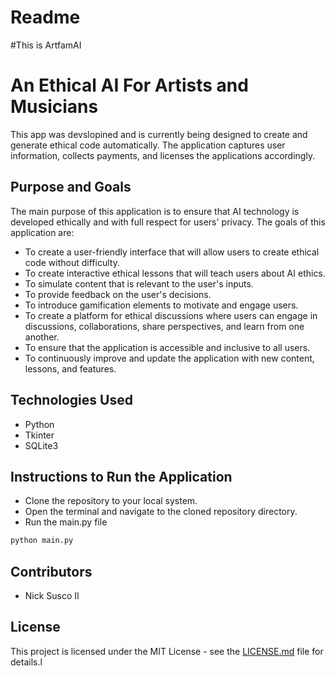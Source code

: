 # Readme
#This is ArtfamAI

# An Ethical AI For Artists and Musicians

This app was devslopined and is currently being designed to create and generate ethical code automatically. The application captures user information, collects payments, and licenses the applications accordingly.

## Purpose and Goals

The main purpose of this application is to ensure that AI technology is developed ethically and with full respect for users' privacy. The goals of this application are:

- To create a user-friendly interface that will allow users to create ethical code without difficulty.
- To create interactive ethical lessons that will teach users about AI ethics.
- To simulate content that is relevant to the user's inputs.
- To provide feedback on the user's decisions.
- To introduce gamification elements to motivate and engage users.
- To create a platform for ethical discussions where users can engage in discussions, collaborations, share perspectives, and learn from one another.
- To ensure that the application is accessible and inclusive to all users.
- To continuously improve and update the application with new content, lessons, and features.

## Technologies Used
- Python
- Tkinter
- SQLite3

## Instructions to Run the Application
- Clone the repository to your local system.
- Open the terminal and navigate to the cloned repository directory.
- Run the main.py file

```python
python main.py
```

## Contributors
- Nick Susco II

## License
This project is licensed under the MIT License - see the [LICENSE.md](LICENSE.md) file for details.l

